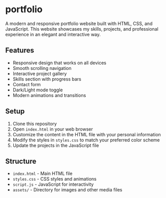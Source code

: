 # portfolio
A modern and responsive portfolio website built with HTML, CSS, and JavaScript. This website showcases my skills, projects, and professional experience in an elegant and interactive way.

## Features

- Responsive design that works on all devices
- Smooth scrolling navigation
- Interactive project gallery
- Skills section with progress bars
- Contact form
- Dark/Light mode toggle
- Modern animations and transitions

## Setup

1. Clone this repository
2. Open `index.html` in your web browser
3. Customize the content in the HTML file with your personal information
4. Modify the styles in `styles.css` to match your preferred color scheme
5. Update the projects in the JavaScript file

## Structure

- `index.html` - Main HTML file
- `styles.css` - CSS styles and animations
- `script.js` - JavaScript for interactivity
- `assets/` - Directory for images and other media files 
